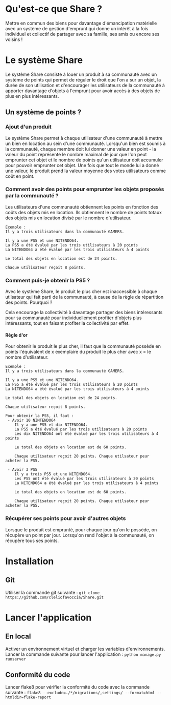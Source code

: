 # Qu'est-ce que Share ?

Mettre en commun des biens pour davantage d'émancipation matérielle avec
un système de gestion d'emprunt qui donne un intérêt à la fois individuel et collectif de
partager avec sa famille, ses amis ou encore ses voisins !

# Le système Share

Le système Share consiste à louer un produit à sa communauté avec un système de points
qui permet de réguler le droit que l'on a sur un objet, la durée de son utilisation et 
d'encourager les utilisateurs de la communauté à apporter davantage d'objets à l'emprunt
pour avoir accès à des objets de plus en plus intéressants.

## Un système de points ?

### Ajout d'un produit
Le système Share permet à chaque utilisateur d'une communauté à mettre un bien en location au sein
d'une communauté. Lorsqu'un bien est soumis à la communauté, chaque membre doit lui donner une 
valeur en point - la valeur du point représente le nombre maximal de jour que l'on peut emprunter
cet objet et le nombre de points qu'un utilisateur doit accumuler pour pouvoir emprunter cet objet. 
Une fois que tout le monde lui a donné une valeur, le produit prend la valeur moyenne des votes 
utilisateurs comme coût en point.

### Comment avoir des points pour emprunter les objets proposés par la communauté ?
Les utilisateurs d'une communauté obtiennent les points en fonction des coûts des 
objets mis en location. Ils obtiennent le nombre de points totaux des objets mis en location
divisé par le nombre d'utilisateur. 
```
Exemple :
Il y a trois utilisateurs dans la communauté GAMERS.

Il y a une PS5 et une NITENDO64. 
La PS5 a été évalué par les trois utilisateurs à 20 points
La NITENDO64 a été évalué par les trois utilisateurs à 4 points

Le total des objets en location est de 24 points.

Chaque utilisateur reçoit 8 points.
```

### Comment puis-je obtenir la PS5 ?

Avec le système Share, le produit 
le plus cher est inaccessible à chaque utilsateur qui fait parti de la communauté, 
à cause de la règle de répartition des points. Pourquoi ? 

Cela encourage la collectivité 
à davantage partager des biens intéressants pour sa communauté pour 
individuellement profiter d'objets plus intéressants, tout en faisant profiter la 
collectivité par effet.

#### Règle d'or
Pour obtenir le produit le plus cher, il faut que la communauté
possède en points l'équivalent de x exemplaire du produit le plus cher
avec x = le nombre d'utilisateur.

```
Exemple :
Il y a trois utilisateurs dans la communauté GAMERS.

Il y a une PS5 et une NITENDO64. 
La PS5 a été évalué par les trois utilisateurs à 20 points
La NITENDO64 a été évalué par les trois utilisateurs à 4 points

Le total des objets en location est de 24 points.

Chaque utilisateur reçoit 8 points.

Pour obtenir la PS5, il faut :
 - Avoir 10 NINTENDO64
    Il y a une PS5 et dix NITENDO64. 
    La PS5 a été évalué par les trois utilisateurs à 20 points
    Les dix NITENDO64 ont été évalué par les trois utilisateurs à 4 points

    Le total des objets en location est de 60 points.

    Chaque utilisateur reçoit 20 points. Chaque utilsateur peur acheter la PS5.
    
 - Avoir 3 PS5
    Il y a trois PS5 et une NITENDO64. 
    Les PS5 ont été évalué par les trois utilisateurs à 20 points
    La NITENDO64 a été évalué par les trois utilisateurs à 4 points

    Le total des objets en location est de 60 points.

    Chaque utilisateur reçoit 20 points. Chaque utilsateur peur acheter la PS5.
```

### Récupérer ses points pour avoir d'autres objets
Lorsque le produit est emprunté, pour chaque jour qu'on le 
possède, on récupère un point par jour.
Lorsqu'on rend l'objet à la communauté, on récupère tous ses points.

# Installation

## Git
Utiliser la commande git suivante : ```git clone https://github.com/cleliofavoccia/Share.git```


# Lancer l'application

## En local
Activer un environnement virtuel et charger les variables d'environnements.
Lancer la commande suivante pour lancer l'application : ```python manage.py runserver```

## Conformité du code
Lancer flake8 pour vérifier la conformité du code avec la commande suivante : ```flake8 --exclude=./*/migrations/,settings/ --format=html --htmldir=flake-report```
```
